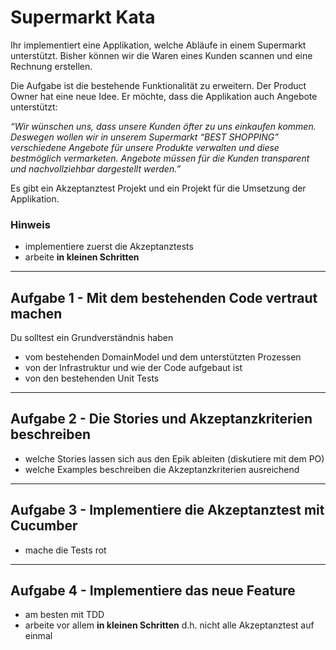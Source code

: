 # Supermarkt Kata

Ihr implementiert eine Applikation, welche Abläufe in einem Supermarkt unterstützt. Bisher können wir die Waren eines Kunden scannen und eine Rechnung erstellen.

Die Aufgabe ist die bestehende Funktionalität zu erweitern. Der Product Owner hat eine neue Idee. Er möchte, dass die Applikation auch Angebote unterstützt:

*“Wir wünschen uns, dass unsere Kunden öfter zu uns einkaufen kommen. Deswegen wollen wir in unserem Supermarkt “BEST SHOPPING” verschiedene Angebote für unsere Produkte verwalten und diese bestmöglich vermarketen. Angebote müssen für die Kunden transparent und nachvollziehbar dargestellt werden.”*

Es gibt ein Akzeptanztest Projekt und ein Projekt für die Umsetzung der Applikation.

### Hinweis

* implementiere zuerst die Akzeptanztests
* arbeite **in kleinen Schritten**

---
## Aufgabe 1 - Mit dem bestehenden Code vertraut machen
Du solltest ein Grundverständnis haben 
* vom bestehenden DomainModel und dem unterstützten Prozessen
* von der Infrastruktur und wie der Code aufgebaut ist
* von den bestehenden Unit Tests

---
## Aufgabe 2 - Die Stories und Akzeptanzkriterien beschreiben
* welche Stories lassen sich aus den Epik ableiten (diskutiere mit dem PO)
* welche Examples beschreiben die Akzeptanzkriterien ausreichend

---
## Aufgabe 3 - Implementiere die Akzeptanztest mit Cucumber
* mache die Tests rot

---
## Aufgabe 4 - Implementiere das neue Feature
* am besten mit TDD
* arbeite vor allem **in kleinen Schritten** d.h. nicht alle Akzeptanztest auf einmal
